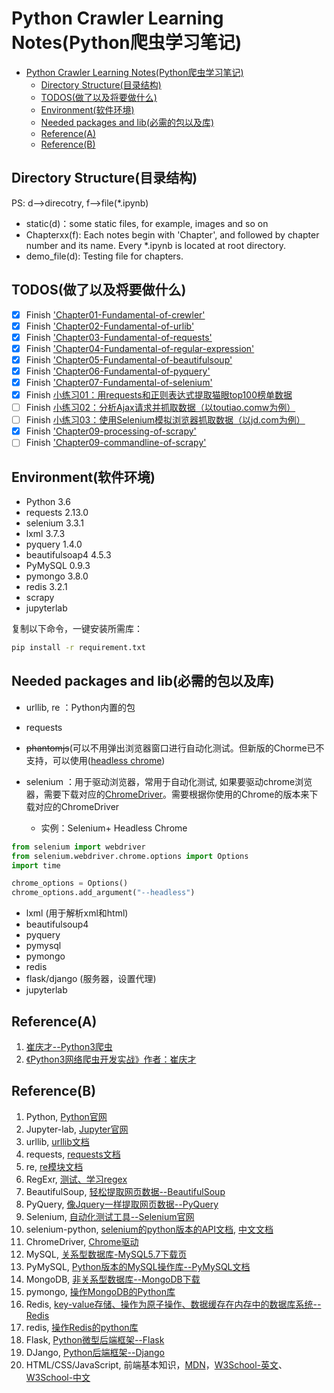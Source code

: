 # Python Crawler Learning Notes(Python爬虫学习笔记)

<!-- TOC -->
- [Python Crawler Learning Notes(Python爬虫学习笔记)](#python-crawler-learning-notespython%e7%88%ac%e8%99%ab%e5%ad%a6%e4%b9%a0%e7%ac%94%e8%ae%b0)
  - [Directory Structure(目录结构)](#directory-structure%e7%9b%ae%e5%bd%95%e7%bb%93%e6%9e%84)
  - [TODOS(做了以及将要做什么)](#todos%e5%81%9a%e4%ba%86%e4%bb%a5%e5%8f%8a%e5%b0%86%e8%a6%81%e5%81%9a%e4%bb%80%e4%b9%88)
  - [Environment(软件环境)](#environment%e8%bd%af%e4%bb%b6%e7%8e%af%e5%a2%83)
  - [Needed packages and lib(必需的包以及库)](#needed-packages-and-lib%e5%bf%85%e9%9c%80%e7%9a%84%e5%8c%85%e4%bb%a5%e5%8f%8a%e5%ba%93)
  - [Reference(A)](#referencea)
  - [Reference(B)](#referenceb)


## Directory Structure(目录结构)

PS: d-->direcotry, f-->file(*.ipynb)

- static(d)：some static files, for example, images and so on
- Chapterxx(f): Each notes begin with 'Chapter', and followed by chapter number and its name. Every *.ipynb is located at root directory.
- demo_file(d): Testing file for chapters.

## TODOS(做了以及将要做什么)

- [x] Finish ['Chapter01-Fundamental-of-crewler'](./Chapter01-Fundamental-of-crewler.ipynb)
- [x] Finish ['Chapter02-Fundamental-of-urlib'](./Chapter02-Fundamental-of-urlib.ipynb)
- [x] Finish ['Chapter03-Fundamental-of-requests'](./Chapter03-Fundamental-of-requests.ipynb)
- [x] Finish ['Chapter04-Fundamental-of-regular-expression'](./Chapter04-Fundamental-of-regular-expression)
- [x] Finish ['Chapter05-Fundamental-of-beautifulsoup'](./)
- [x] Finish ['Chapter06-Fundamental-of-pyquery'](./Chapter06-Fundamental-of-pyquery.ipynb)
- [x] Finish ['Chapter07-Fundamental-of-selenium'](./Chapter07-Fundamental-of-selenium.ipynb)
- [x] Finish [小练习01：用requests和正则表达式提取猫眼top100榜单数据](./Chapter08-01-Exercise-of-requests-and-re.ipynb)
- [ ] Finish [小练习02：分析Ajax请求并抓取数据（以toutiao.comw为例）](./Chapter08-02-Exercise-of-getting-data-from-ajax.ipynb)
- [ ] Finish [小练习03：使用Selenium模拟浏览器抓取数据（以jd.com为例）](./Chapter08-03-Exercise-of-selenium.ipynb)
- [x] Finish ['Chapter09-processing-of-scrapy'](./Chapter09-scrapy-glance/notes/01-processing-of-scrapy.md)
- [ ] Finish ['Chapter09-commandline-of-scrapy'](./Chapter09-scrapy-glance/notes/02-command-line-tool.md)

## Environment(软件环境)

- Python 3.6
- requests 2.13.0
- selenium 3.3.1
- lxml 3.7.3
- pyquery 1.4.0
- beautifulsoap4 4.5.3
- PyMySQL 0.9.3
- pymongo 3.8.0
- redis 3.2.1
- scrapy
- jupyterlab

复制以下命令，一键安装所需库：

```bash
pip install -r requirement.txt
```

## Needed packages and lib(必需的包以及库)

- urllib, re ：Python内置的包
- requests
- ~~phantomjs~~(可以不用弹出浏览器窗口进行自动化测试。但新版的Chorme已不支持，可以使用([headless chrome](https://developers.google.com/web/updates/2017/04/headless-chrome))
- selenium ：用于驱动浏览器，常用于自动化测试, 如果要驱动chrome浏览器，需要下载对应的[ChromeDriver](https://sites.google.com/a/chromium.org/chromedriver/)。需要根据你使用的Chrome的版本来下载对应的ChromeDriver
  
  - 实例：Selenium+ Headless Chrome

```Python
from selenium import webdriver
from selenium.webdriver.chrome.options import Options
import time

chrome_options = Options()
chrome_options.add_argument("--headless")
```

- lxml (用于解析xml和html)
- beautifulsoup4
- pyquery
- pymysql
- pymongo
- redis
- flask/django (服务器，设置代理)
- jupyterlab

## Reference(A)

1. [崔庆才--Python3爬虫](https://cuiqingcai.com/5052.html)
2. [《Python3网络爬虫开发实战》作者：崔庆才](https://germey.gitbooks.io/python3webspider/content/)

## Reference(B)

1. Python, [Python官网](https://www.python.org/)
2. Jupyter-lab, [Jupyter官网](https://jupyter.org/install.html)
3. urllib, [urllib文档](https://docs.python.org/3.6/library/urllib.html#module-urllib)
4. requests, [requests文档](https://2.python-requests.org/en/master/)
5. re, [re模块文档](https://docs.python.org/3.6/library/re.html#module-re)
6. RegExr, [测试、学习regex](https://regexr.com/)
7. BeautifulSoup, [轻松提取网页数据--BeautifulSoup](https://www.crummy.com/software/BeautifulSoup/bs4/doc/index.zh.html)
8. PyQuery, [像Jquery一样提取网页数据--PyQuery](https://pyquery.readthedocs.io/en/latest/)
9. Selenium, [自动化测试工具--Selenium官网](https://www.seleniumhq.org/)
10. selenium-python, [selenium的python版本的API文档](https://selenium-python.readthedocs.io/), [中文文档](https://selenium-python-zh.readthedocs.io/en/latest/)
11. ChromeDriver, [Chrome驱动](https://sites.google.com/a/chromium.org/chromedriver/)
12. MySQL, [关系型数据库-MySQL5.7下载页](https://dev.mysql.com/downloads/mysql/5.7.html#downloads)
13. PyMySQL, [Python版本的MySQL操作库--PyMySQL文档](https://pymysql.readthedocs.io/en/latest/)
14. MongoDB, [非关系型数据库--MongoDB下载](https://www.mongodb.com/download-center)
15. pymongo, [操作MongoDB的Python库](https://api.mongodb.com/python/current/)
16. Redis, [key-value存储、操作为原子操作、数据缓存在内存中的数据库系统--Redis](https://redis.io/)
17. redis, [操作Redis的python库](https://github.com/andymccurdy/redis-py)
18. Flask, [Python微型后端框架--Flask](https://palletsprojects.com/p/flask/)
19. DJango, [Python后端框架--Django](https://www.djangoproject.com/)
20. HTML/CSS/JavaScript, 前端基本知识，[MDN](https://developer.cdn.mozilla.net/en-US/docs/Web)，[W3School-英文](https://www.w3schools.com/)、[W3School-中文](https://www.w3school.com.cn/)
